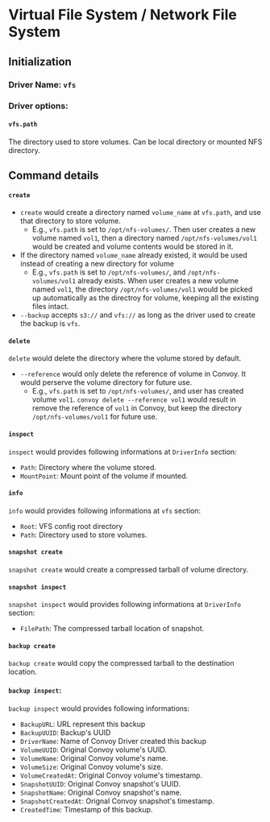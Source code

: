 # Virtual File System / Network File System
## Initialization
### Driver Name: `vfs`
### Driver options:
#### `vfs.path`
The directory used to store volumes. Can be local directory or mounted NFS directory.

## Command details
#### `create`
* `create` would create a directory named `volume_name` at `vfs.path`, and use that directory to store volume.
  * E.g., `vfs.path` is set to `/opt/nfs-volumes/`. Then user creates a new volume named `vol1`, then a directory named `/opt/nfs-volumes/vol1` would be created and volume contents would be stored in it.
* If the directory named `volume_name` already existed, it would be used instead of creating a new directory for volume
  * E.g., `vfs.path` is set to `/opt/nfs-volumes/`, and `/opt/nfs-volumes/vol1` already exists. When user creates a new volume named `vol1`, the directory `/opt/nfs-volumes/vol1` would be picked up automatically as the directroy for volume, keeping all the existing files intact.
* `--backup` accepts `s3://` and `vfs://` as long as the driver used to create the backup is `vfs`.

#### `delete`
`delete` would delete the directory where the volume stored by default.
* `--reference` would only delete the reference of volume in Convoy. It would perserve the volume directory for future use.
  * E.g., `vfs.path` is set to `/opt/nfs-volumes/`, and user has created volume `vol1`. `convoy delete --reference vol1` would result in remove the reference of `vol1` in Convoy, but keep the directory `/opt/nfs-volumes/vol1` for future use.

#### `inspect`
`inspect` would provides following informations at `DriverInfo` section:
* `Path`: Directory where the volume stored.
* `MountPoint`: Mount point of the volume if mounted.

#### `info`
`info` would provides following informations at `vfs` section:
* `Root`: VFS config root directory
* `Path`: Directory used to store volumes.

#### `snapshot create`
`snapshot create` would create a compressed tarball of volume directory.

#### `snapshot inspect`
`snapshot inspect` would provides following informations at `DriverInfo` section:
* `FilePath`: The compressed tarball location of snapshot.

#### `backup create`
`backup create` would copy the compressed tarball to the destination location.

#### `backup inspect`:
`backup inspect` would provides following informations:
* `BackupURL`: URL represent this backup
* `BackupUUID`: Backup's UUID
* `DriverName`: Name of Convoy Driver created this backup
* `VolumeUUID`: Original Convoy volume's UUID.
* `VolumeName`: Original Convoy volume's name.
* `VolumeSize`: Original Convoy volume's size.
* `VolumeCreatedAt`: Original Convoy volume's timestamp.
* `SnapshotUUID`: Original Convoy snapshot's UUID.
* `SnapshotName`: Original Convoy snapshot's name.
* `SnapshotCreatedAt`: Orignal Convoy snapshot's timestamp.
* `CreatedTime`: Timestamp of this backup.
